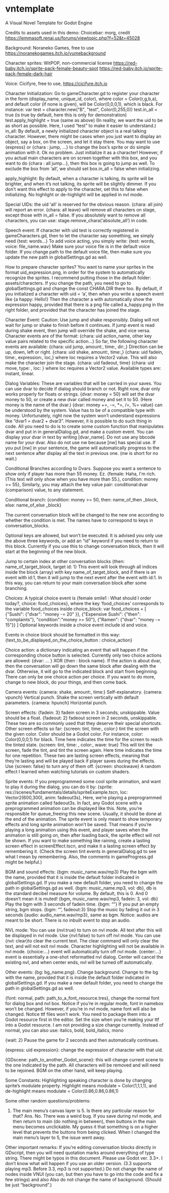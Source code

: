 # vntemplate

A Visual Novel Template for Godot Engine

Credits to assets used in this demo:
Choicebar:
morg, credit
https://lemmasoft.renai.us/forums/viewtopic.php?f=52&t=45028

Background:
Noraneko Games, free to use
https://noranekogames.itch.io/yumebackground

Character sprites:
WitPOP, non-commercial license
https://red-baby.itch.io/sprite-pack-female-beauty-spot
https://red-baby.itch.io/sprite-pack-female-dark-hair

Voice:
Cicifyre, free to use,
https://cicifyre.itch.io



Character Initialization:
Go to gameCharacter.gd to register your character in the form (display_name, unique_id, color), where color = Color(r,g,b,a), and default color (if none is given), will be Color(0,0,0,1), which is black.
For instance:
var test = character.new("B", "test", Color(0,255,0))
test.in_all = true (is true by default, here this is only for demonstration)
test.apply_highlight = true (same as above)
(In reality, we want the uid to be as short as possible. Here, I used “test” to make it easier to understand.)
in_all: By default, a newly initialized character object is a real talking character. However, there might be cases when you just want to display an object, say a box, on the screen, and let it stay there. You may want to use {express} or {chara : jump, …} to change the box’s sprite or do simple animation with it. Ok no problem. Just initialize it as a character! 
	However, if you actual main characters are on screen together with this box, and you want to do {chara : all jump…}, then this box is going to jump as well. To exclude the box from ‘all’, we should set box.in_all = false when initializing. 

apply_highlight: By default, when a character is talking, its sprite will be brighter, and when it’s not talking, its sprite will be slightly dimmer. If you don’t want this effect to apply to the character, set this to false when initializing.
	No highlight or de-highlight will be applied in nvl mode.

Special UIDs: the uid ‘all’ is reserved for the obvious reason. {chara: all join} will report an error.  {chara: all leave} will remove all characters on stage, except those with in_all = false. If you absolutely want to remove all characters, you can use: stage.remove_chara(‘absolute_all’) in code.

Speech event:
If character with uid test is correctly registered in gameCharacters.gd, then to let the character say something, we simply need
{test: words…}
To add voice acting, you simply write:
{test: words, voice: file_name.wav}
Make sure your voice file is in the default voice folder. If you change path to the default voice file, then make sure you update the new path in globalSettings.gd as well.

How to prepare character sprites?
You want to name your sprites in the format uid_expression.png, in order for the system to automatically recognize the sprites. I recommend putting those in the default folder: assets/characters. If you change the path, you need to go to globalSettings.gd and change the const CHARA.DIR there too. 
By default, if you initialized a character with uid = ‘a’, then when you write a speech event like
{a happy: Hello!}
Then the character a with automatically show the expression happy, provided that there is a png file called a_happy.png in the right folder, and provided that the character has joined the stage.

Character Event:
Caution: Use jump and shake responsibly. Dialog will not wait for jump or shake to finish before it continues. If jump event is read during shake event, then jump will override the shake, and vice versa.
Character events are of the format:
{chara: uid action_name, other key value pairs related to the specific action…}
So far, the following character events are available:
{chara: uid jump, amount:, time:, dir:,}
Direction can be up, down, left or right. 
{chara: uid shake, amount:, time:,}
{chara: uid fadein, time:, expression:, loc,} where loc requires a Vector2 value. This will also make the character join the stage.
{chara: uid fadeout, time}
{chara: uid move, type: , loc: } where loc requires a Vector2 value. Available types are: instant, linear.

Dialog Variables:
These are variables that will be carried in your saves. You can use dvar to decide if dialog should branch or not. Right now, dvar only works properly for floats or strings.
{dvar: money = 50} will set the dvar money to 50, or create a new dvar called money and set it to 50. (Here money is the name of the dvar.)
{dvar: money +=, -=, *=, /=, %= value} can be understood by the system. Value has to be of a compatible type with money. 
Unfortunately, right now the system won’t understand expressions like “dvar1 = dvar2 + dvar3”. However, it is possible to do such thing in code. All you need to do is to create some custom function that manipulates dvar and put in in generalDialog.gd, and make a custom event.
You can display your dvar in text by writing [dvar_name].
Do not use any bbcode name for your dvar. Also do not use nw because [nw] has special use. If you put [nw] in your sentence, the game will automatically progress to the next sentence after display all the text in previous one. (nw is short for no wait.)

Conditional Branches according to Dvars.
Suppose you want a sentence to show only if player has more than 55 money. Ez.
{female: Haha, I'm rich. (This text will only show when you have more than 55.), condition: money >=   55},
Similarly, you may attach the key value pair:  conditional:dvar (comparison) value, to any statement.

Conditional branch:
{condition: money >= 50, then: name_of_then _block, else: name_of_else _block}

The current conversation block will be changed to the new one according to whether the condition is met. The names have to correspond to keys in conversation_blocks.

Optional keys are allowed, but won’t be executed. It is advised you only use the above three keywords, or add an “id” keyword if you need to return to this block. Currently if you use this to change conversation block, then it will start at the beginning of the new block.

Jump to certain index at other conversation blocks
{then: name_of_target_block,  target id: 1}
This event will look through all indices inside the block (array) with key name_of_target_block, and if there is an event with id:1, then it will jump to the next event after the event with id:1.
In this way, you can return to your main conversation block after some branching.


Choices:
A typical choice event is 
{female smile1 : What should I order today?, choice: food_choices},
where the key ‘food_choices’ corresponds to the variable food_choices inside choice_block:
var food_choices = [
	{"Sushi": {"dvar": "money -= 20" }}, 
	{"Expensive Sushi": {"then": "complaints"}, "condition":"money >= 50"}, 
	{"Ramen": {"dvar": "money -= 15"}}
]
Optional keywords inside a choice event include id and voice.

Events in choice block should be formatted in this way:
{text_to_be_displayed_on_the_choice_button : choice_action}

Choice action: a dictionary indicating an event that will happen if the corresponding choice button is selected. Currently only two choice actions are allowed: {dvar: … } XOR {then : block name}. 
If the action is about dvar, then the conversation will go down the same block after dealing with the dvar. Otherwise, it will go to the indicated block and start from beginning. There can only be one choice action per choice. If you want to do more, change to new block, do your things, and then come back.

Camera events:
{camera: shake, amount:, time:} Self-explanatory.
{camera: vpunch} Vertical punch. Shake the screen vertically with default parameters.
{camera: hpunch} Horizontal punch.

Screen effects:
{fadein: 3} fadein screen in 3 seconds, unskippable. Value should be a float.
{fadeout: 2} fadeout screen in 2 seconds, unskippable.
These two are so commonly used that they deserve their special shortcuts.
Other screen effects so far:
{screen: tint, time:, color:} tint the screen with the given color. Color should be a Godot color. For instance, color: Color(0,0,0,1) for black. Time here indicates the time for the screen to reach the tinted state.
{screen: tint, time: , color:, wave: true} This will tint the screen, fade the tint, and tint the screen again. Here time indicates the time for one repetition.
These two are lasting screen effects, meaning that they’re lasting and will be played back if player saves during the effects.
Use {screen: false} to turn any of them off.
{screen: shockwave} A random effect I learned when watching tutorials on custom shaders.

Sprite events:
If you preprogrammed some cool sprite animation, and want to play it during the dialog, you can do it by:
{sprite: res://scenes/fundamentals/details/spriteExample.tscn, loc: Vector2(600,300), anim: fadeout3s},
Here, we’re playing a preprogrammed sprite animation called fadeout3s. In fact, any Godot scene with a preprogrammed animation can be displayed like this.
Note, you’re responsible for queue_freeing this new scene. Usually, it should be done at the end of the animation.
The sprite event is only meant to show temporary effects and long sprite animation won’t be saved. That means if you’re playing a long animation using this event, and player saves when the animation is still going on, then after loading back, the sprite effect will not be shown.
If you want to make something like raining, create a lasting screen effect in screenEffect.tscn, and make it a lasting screen effect by remembering it. (Check the screen tint events in generalDialog.gd to see what I mean by remembering. Also, the comments in gameProgress.gd might be helpful.)

BGM and sound effects:
{bgm: music_name.wav/mp3} Play the bgm with the name, provided that it is inside the default folder indicated in globalSettings.gd. If you make a new default folder, you need to change the path in globalSettings.gd as well.
{bgm: music_name.mp3, vol: db}, db is the standard decibel measure for volume. By default, this is 0. And 0 doesn’t mean it is muted!
{bgm, music_name.wav/mp3, fadein: 3, vol: db} Play the bgm with 3 seconds of fadein time.
{bgm: “”} If you put an empty string, bgm stops.
{bgm: “”, fadeout:3} Stop the music by fading it out in 3 seconds
{audio: audio_name.wav/mp3}, same as bgm. Notice: audios are meant to be short. There is no inbuilt event to stop an audio.

NVL mode:
	You can use {nvl:true} to turn on nvl mode. All text after this will be displayed in nvl mode. Use {nvl:false} to turn off nvl mode. 
You can use {nvl: clear}to clear the current text. The clear command will only clear the text, and will not exit nvl mode. 
Character highlighting will not be available in nvl mode.
	{choice:…} event will automatically turn off nvl mode.
{center:…} event is essentially a one-shot reformatted nvl dialog. Center will cancel the existing nvl, and when center ends, nvl will be turned off automatically.

Other events:
{bg: bg_name.png}. Change background. Change to the bg with the name, provided that it is inside the default folder indicated in globalSettings.gd. If you make a new default folder, you need to change the path in globalSettings.gd as well.

{font: normal, path: path_to_a_font_resource.tres}, change the normal font for dialog box and nvl box. Notice if you’re in regular mode, font in namebox won’t  be changed. However, if you’re in nvl mode, name font will also be changed.
Notice ttf files won’t work. You need to package them into a Godot resource first in the editor. Set the size when you’re making your ttf into a Godot resource. I am not providing a size change currently.
Instead of normal, you can also use: italics, bold, bold_italics, mono

{wait: 2} Pause the game for 2 seconds and then automatically continues. 

{express: uid expression}: change the expression of character with that uid.

{GDscene: path_to_another_Godot_scene}: this will change current scene to the one indicated by the path. All characters will be removed and will need to be rejoined. BGM on the other hand, will keep playing.

Some Constants:
	Highlighting speaking character is done by changing sprite’s modulate property. Highlight means modulate = Color(1,1,1,1), and de-highlight means modulate = Color(0.86,0.86,0.86,1)

Some other random questions/problems:
1.	The main menu’s canvas layer is 5. Is there any particular reason for that?
Ans. No. There was a weird bug. If you save during nvl mode, and then return to main (do nothing in between), then buttons in the main menu becomes unclickable. My guess it that something is on a higher level that prevents the buttons from being clicked. When I changed the main menu’s layer to 5, the issue went away. 



Other important remarks:
If you’re editing conversation blocks directly in GDscript, then you will need quotation marks around everything of type string. 
There might be typos in this document. 
Please use Godot ver. 3.3+. I don’t know what will happen if you use an older version. (3.3 supports playing mp3. Before 3.3, mp3 is not supported.)
Do not change the name of nodes inside VNUI (you can, but then you have to go into the code and fix a few strings) and also Also do not change the name of background. (Should be just “background”.)


